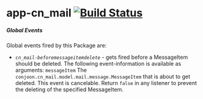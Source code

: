 # app-cn_mail  [![Build Status](https://travis-ci.org/conjoon/app-cn_mail.svg?branch=master)](https://travis-ci.org/conjoon/app-cn_mail)


##### Global Events
Global events fired by this Package are:
 * *```cn_mail-beforemessageitemdelete```* - gets fired before a MessageItem should
 be deleted. The following event-information is available as arguments:
 ```messageItem``` The ```conjoon.cn_mail.model.mail.message.MessageItem``` that
 is about to get deleted. This event is cancelable. Return ```false``` in any listener
 to prevent the deleting of the specified MessageItem. 